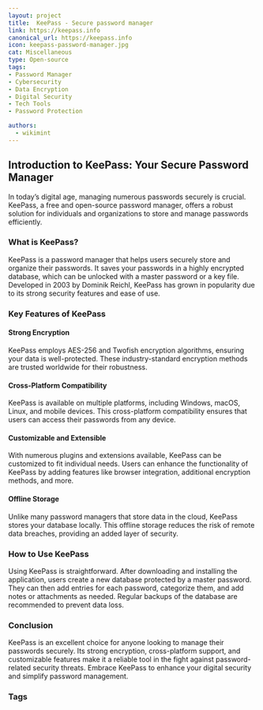 ```yaml
---
layout: project
title:  KeePass - Secure password manager
link: https://keepass.info
canonical_url: https://keepass.info
icon: keepass-password-manager.jpg
cat: Miscellaneous
type: Open-source
tags: 
- Password Manager
- Cybersecurity
- Data Encryption
- Digital Security
- Tech Tools
- Password Protection

authors:
  - wikimint
---
```


## Introduction to KeePass: Your Secure Password Manager

In today’s digital age, managing numerous passwords securely is crucial. KeePass, a free and open-source password manager, offers a robust solution for individuals and organizations to store and manage passwords efficiently.

### What is KeePass?

KeePass is a password manager that helps users securely store and organize their passwords. It saves your passwords in a highly encrypted database, which can be unlocked with a master password or a key file. Developed in 2003 by Dominik Reichl, KeePass has grown in popularity due to its strong security features and ease of use.

### Key Features of KeePass

#### Strong Encryption

KeePass employs AES-256 and Twofish encryption algorithms, ensuring your data is well-protected. These industry-standard encryption methods are trusted worldwide for their robustness.

#### Cross-Platform Compatibility

KeePass is available on multiple platforms, including Windows, macOS, Linux, and mobile devices. This cross-platform compatibility ensures that users can access their passwords from any device.

#### Customizable and Extensible

With numerous plugins and extensions available, KeePass can be customized to fit individual needs. Users can enhance the functionality of KeePass by adding features like browser integration, additional encryption methods, and more.

#### Offline Storage

Unlike many password managers that store data in the cloud, KeePass stores your database locally. This offline storage reduces the risk of remote data breaches, providing an added layer of security.

### How to Use KeePass

Using KeePass is straightforward. After downloading and installing the application, users create a new database protected by a master password. They can then add entries for each password, categorize them, and add notes or attachments as needed. Regular backups of the database are recommended to prevent data loss.

### Conclusion

KeePass is an excellent choice for anyone looking to manage their passwords securely. Its strong encryption, cross-platform support, and customizable features make it a reliable tool in the fight against password-related security threats. Embrace KeePass to enhance your digital security and simplify password management.

### Tags

